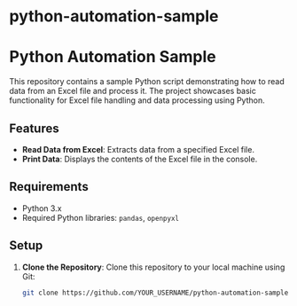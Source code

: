 # python-automation-sample
# Python Automation Sample

This repository contains a sample Python script demonstrating how to read data from an Excel file and process it. The project showcases basic functionality for Excel file handling and data processing using Python.

## Features

- **Read Data from Excel**: Extracts data from a specified Excel file.
- **Print Data**: Displays the contents of the Excel file in the console.

## Requirements

- Python 3.x
- Required Python libraries: `pandas`, `openpyxl`

## Setup

1. **Clone the Repository**:
   Clone this repository to your local machine using Git:
   ```bash
   git clone https://github.com/YOUR_USERNAME/python-automation-sample.git
